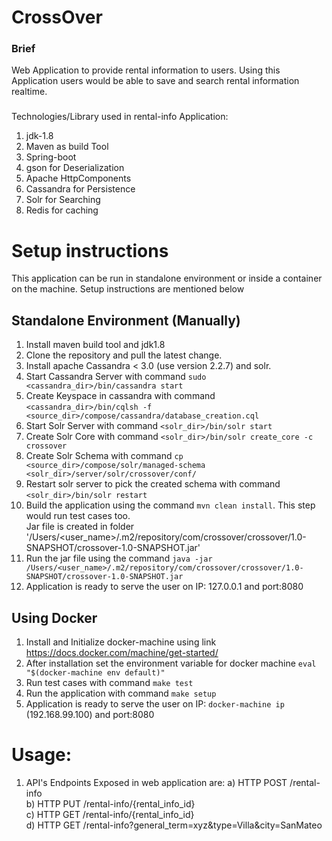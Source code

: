 # CrossOver

### Brief
Web Application to provide rental information to users. Using this Application
users would be able to save and search rental information realtime.

###
Technologies/Library used in rental-info Application:<br/>
1) jdk-1.8 </br>
2) Maven as build Tool </br>
3) Spring-boot </br>
4) gson for Deserialization </br>
5) Apache HttpComponents </br>
6) Cassandra for Persistence  </br>
7) Solr for Searching </br>
8) Redis for caching </br>

# Setup instructions
This application can be run in standalone environment or inside a container on the machine.
Setup instructions are mentioned below

## Standalone Environment (Manually)
1) Install maven build tool and jdk1.8 </br>
2) Clone the repository and pull the latest change. </br>
3) Install apache Cassandra < 3.0 (use version 2.2.7) and solr. </br>
4) Start Cassandra Server with command `sudo <cassandra_dir>/bin/cassandra start`  </br>
5) Create Keyspace in cassandra with command `<cassandra_dir>/bin/cqlsh -f <source_dir>/compose/cassandra/database_creation.cql` </br>
6) Start Solr Server with command `<solr_dir>/bin/solr start`  </br>
7) Create Solr Core with command  `<solr_dir>/bin/solr create_core -c crossover` </br>
8) Create Solr Schema with command `cp <source_dir>/compose/solr/managed-schema <solr_dir>/server/solr/crossover/conf/`  </br>
9) Restart solr server to pick the created schema with command `<solr_dir>/bin/solr restart`  </br>
10) Build the application using the command `mvn clean install`. This step would run test cases too.</br>
  Jar file is created in folder '/Users/<user_name>/.m2/repository/com/crossover/crossover/1.0-SNAPSHOT/crossover-1.0-SNAPSHOT.jar' </br>
11) Run the jar file using the command `java -jar /Users/<user_name>/.m2/repository/com/crossover/crossover/1.0-SNAPSHOT/crossover-1.0-SNAPSHOT.jar` </br>
12) Application is ready to serve the user on IP: 127.0.0.1 and port:8080

## Using Docker
1) Install and Initialize docker-machine using link https://docs.docker.com/machine/get-started/ </br>
2) After installation set the environment variable for docker machine `eval "$(docker-machine env default)"`
3) Run test cases with command `make test`
4) Run the application with command `make setup`
5) Application is ready to serve the user on IP: `docker-machine ip` (192.168.99.100) and port:8080


# Usage:
1) API's Endpoints Exposed in web application are:
   a) HTTP POST /rental-info </br>
   b) HTTP PUT  /rental-info/{rental_info_id}  </br>
   c) HTTP GET  /rental-info/{rental_info_id} </br>
   d) HTTP GET  /rental-info?general_term=xyz&type=Villa&city=SanMateo  </br>
